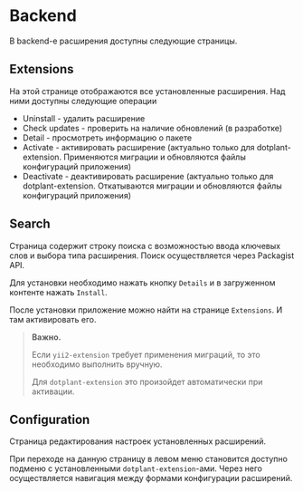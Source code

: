 Backend
=======

В backend-е расширения доступны следующие страницы.

## Extensions

На этой странице отображаются все установленные расширения. Над ними доступны следующие операции

- Uninstall - удалить расширение
- Check updates - проверить на наличие обновлений (в разработке)
- Detail - просмотреть информацию о пакете
- Activate - активировать расширение (актуально только для dotplant-extension. Применяются миграции и обновляются файлы конфигураций приложения)
- Deactivate - деактивировать расширение (актуально только для dotplant-extension. Откатываются миграции и обновляются файлы конфигураций приложения)


## Search

Страница содержит строку поиска с возможностью ввода ключевых слов и выбора типа расширения. Поиск осуществляется через Packagist API.

Для установки необходимо нажать кнопку `Details` и в загруженном контенте нажать `Install`.

После установки приложение можно найти на странице `Extensions`. И там активировать его.

> **Важно.**
> 
> Если `yii2-extension` требует применения миграций, то это необходимо выполнить вручную.
> 
> Для `dotplant-extension` это произойдет автоматически при активации.

## Configuration

Страница редактирования настроек установленных расширений.

При переходе на данную страницу в левом меню становится доступно подменю с установленными `dotplant-extension`-ами. Через него осуществляется навигация между формами конфигурации расширений.
